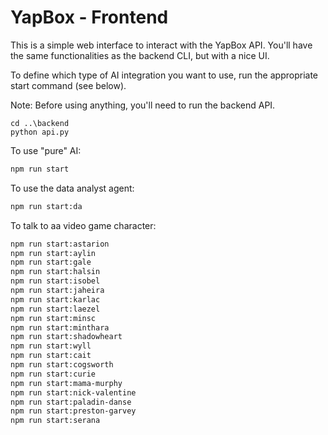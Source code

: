 # YapBox - Frontend
This is a simple web interface to interact with the YapBox API.
You'll have the same functionalities as the backend CLI, but with a nice UI.

To define which type of AI integration you want to use, run the appropriate start command (see below).

Note: Before using anything, you'll need to run the backend API.
```shell
cd ..\backend
python api.py
```

To use "pure" AI:
```bash
npm run start
```

To use the data analyst agent:
```bash
npm run start:da
```

To talk to aa video game character:
```bash
npm run start:astarion
npm run start:aylin
npm run start:gale
npm run start:halsin
npm run start:isobel
npm run start:jaheira
npm run start:karlac
npm run start:laezel
npm run start:minsc
npm run start:minthara
npm run start:shadowheart
npm run start:wyll
npm run start:cait
npm run start:cogsworth
npm run start:curie
npm run start:mama-murphy
npm run start:nick-valentine
npm run start:paladin-danse
npm run start:preston-garvey
npm run start:serana
``` 